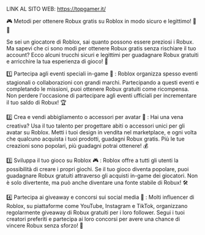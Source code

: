 LINK AL SITO WEB: https://topgamer.it/

🎮 Metodi per ottenere Robux gratis su Roblox in modo sicuro e legittimo! 💸✨

Se sei un giocatore di Roblox, sai quanto possono essere preziosi i Robux. Ma sapevi che ci sono modi per ottenere Robux gratis senza rischiare il tuo account? Ecco alcuni trucchi sicuri e legittimi per guadagnare Robux gratuiti e arricchire la tua esperienza di gioco! 🚀

1️⃣ Partecipa agli eventi speciali in-game 🎉 : Roblox organizza spesso eventi stagionali o collaborazioni con grandi marchi. Partecipando a questi eventi e completando le missioni, puoi ottenere Robux gratuiti come ricompensa. Non perdere l'occasione di partecipare agli eventi ufficiali per incrementare il tuo saldo di Robux! 🏆

2️⃣ Crea e vendi abbigliamento o accessori per avatar 👗 : Hai una vena creativa? Usa il tuo talento per progettare abiti o accessori unici per gli avatar su Roblox. Metti i tuoi design in vendita nel marketplace, e ogni volta che qualcuno acquista i tuoi prodotti, guadagni Robux gratis. Più le tue creazioni sono popolari, più guadagni potrai ottenere! 💰

3️⃣ Sviluppa il tuo gioco su Roblox 🎮 : Roblox offre a tutti gli utenti la possibilità di creare i propri giochi. Se il tuo gioco diventa popolare, puoi guadagnare Robux gratuiti attraverso gli acquisti in-game dei giocatori. Non è solo divertente, ma può anche diventare una fonte stabile di Robux! 🛠️

4️⃣ Partecipa ai giveaway e concorsi sui social media 📲 : Molti influencer di Roblox, su piattaforme come YouTube, Instagram e TikTok, organizzano regolarmente giveaway di Robux gratuiti per i loro follower. Segui i tuoi creatori preferiti e partecipa ai loro concorsi per avere una chance di vincere Robux senza sforzo! 🎁
